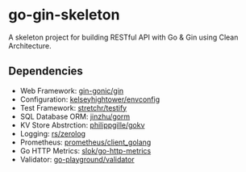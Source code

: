 # go-gin-skeleton

A skeleton project for building RESTful API with Go &amp; Gin using Clean Architecture.

## Dependencies

* Web Framework: [gin-gonic/gin](https://github.com/gin-gonic/gin)
* Configuration: [kelseyhightower/envconfig](https://github.com/kelseyhightower/envconfig)
* Test Framework: [stretchr/testify](https://github.com/stretchr/testify)
* SQL Database ORM: [jinzhu/gorm](https://github.com/jinzhu/gorm)
* KV Store Abstrction: [philippgille/gokv](https://github.com/philippgille/gokv)
* Logging: [rs/zerolog](https://github.com/rs/zerolog)
* Prometheus: [prometheus/client_golang](https://github.com/prometheus/client_golang)
* Go HTTP Metrics: [slok/go-http-metrics](https://github.com/slok/go-http-metrics)
* Validator: [go-playground/validator](github.com/go-playground/validator)
